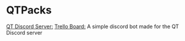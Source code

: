 # QTPacks
[QT Discord Server:](https://discord.gg/xZZzBGEw) [Trello Board:](https://trello.com/b/NfQND8vd/qtpacks)
A simple discord bot made for the QT Discord server
